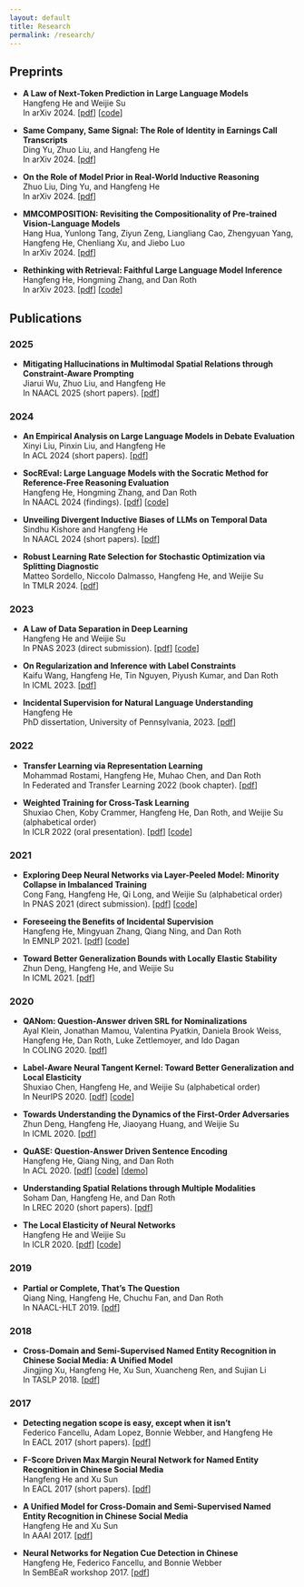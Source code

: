 ```yaml
---
layout: default
title: Research
permalink: /research/
---
```


## Preprints

- **A Law of Next-Token Prediction in Large Language Models**\
Hangfeng He and Weijie Su\
In arXiv 2024.
\[[pdf](https://arxiv.org/pdf/2408.13442)\] \[[code](https://github.com/HornHehhf/LLM-ELL)\]

- **Same Company, Same Signal: The Role of Identity in Earnings Call Transcripts**\
Ding Yu, Zhuo Liu, and Hangfeng He\
In arXiv 2024.
\[[pdf](https://arxiv.org/pdf/2412.18029)\]

- **On the Role of Model Prior in Real-World Inductive Reasoning**\
Zhuo Liu, Ding Yu, and Hangfeng He\
In arXiv 2024.
\[[pdf](https://arxiv.org/pdf/2412.13645)\]

- **MMCOMPOSITION: Revisiting the Compositionality of Pre-trained Vision-Language Models**\
Hang Hua, Yunlong Tang, Ziyun Zeng, Liangliang Cao, Zhengyuan Yang, Hangfeng He, Chenliang Xu, and Jiebo Luo\
In arXiv 2024.
\[[pdf](https://arxiv.org/pdf/2410.09733)\] 


- **Rethinking with Retrieval: Faithful Large Language Model Inference**\
Hangfeng He, Hongming Zhang, and Dan Roth\
In arXiv 2023.
\[[pdf](https://arxiv.org/pdf/2301.00303.pdf)\] \[[code](https://github.com/HornHehhf/RR)\]

## Publications
### 2025
- **Mitigating Hallucinations in Multimodal Spatial Relations through Constraint-Aware Prompting**\
Jiarui Wu, Zhuo Liu, and Hangfeng He\
In NAACL 2025 (short papers).
\[[pdf](https://arxiv.org/pdf/2502.08317)\] 

### 2024
- **An Empirical Analysis on Large Language Models in Debate Evaluation**\
Xinyi Liu, Pinxin Liu, and Hangfeng He\
In ACL 2024 (short papers).
\[[pdf](https://aclanthology.org/2024.acl-short.44.pdf)\] 

- **SocREval: Large Language Models with the Socratic Method for Reference-Free Reasoning Evaluation**\
Hangfeng He, Hongming Zhang, and Dan Roth\
In NAACL 2024 (findings).
\[[pdf](https://arxiv.org/pdf/2310.00074.pdf)\] \[[code](https://github.com/HornHehhf/SocREval)\]

- **Unveiling Divergent Inductive Biases of LLMs on Temporal Data**\
Sindhu Kishore and Hangfeng He\
In NAACL 2024 (short papers).
\[[pdf](https://aclanthology.org/2024.naacl-short.20.pdf)\] 

- **Robust Learning Rate Selection for Stochastic Optimization via Splitting Diagnostic**\
Matteo Sordello, Niccolo Dalmasso, Hangfeng He, and Weijie Su\
In TMLR 2024. 
\[[pdf](https://openreview.net/pdf?id=3PbxuMNQkp)\]

### 2023
- **A Law of Data Separation in Deep Learning**\
Hangfeng He and Weijie Su\
In PNAS 2023 (direct submission).
\[[pdf](https://www.pnas.org/doi/epdf/10.1073/pnas.2221704120)\] \[[code](https://github.com/HornHehhf/Equi-Separation)\]

- **On Regularization and Inference with Label Constraints**\
Kaifu Wang, Hangfeng He, Tin Nguyen, Piyush Kumar, and Dan Roth\
In ICML 2023.
\[[pdf](https://proceedings.mlr.press/v202/wang23h/wang23h.pdf)\]

- **Incidental Supervision for Natural Language Understanding**\
Hangfeng He\
PhD dissertation, University of Pennsylvania, 2023.
\[[pdf](https://www.proquest.com/docview/2829613217?pq-origsite=gscholar&fromopenview=true)\]

### 2022
- **Transfer Learning via Representation Learning**\
Mohammad Rostami, Hangfeng He, Muhao Chen, and Dan Roth\
In Federated and Transfer Learning 2022 (book chapter).
\[[pdf](https://link.springer.com/chapter/10.1007/978-3-031-11748-0_10)\]

- **Weighted Training for Cross-Task Learning**\
Shuxiao Chen, Koby Crammer, Hangfeng He, Dan Roth, and Weijie Su (alphabetical order)\
In ICLR 2022 (oral presentation).
\[[pdf](https://openreview.net/pdf?id=ltM1RMZntpu)\] \[[code](https://github.com/CogComp/TAWT)\]

### 2021
- **Exploring Deep Neural Networks via Layer-Peeled Model: Minority Collapse in Imbalanced Training**\
Cong Fang, Hangfeng He, Qi Long, and Weijie Su (alphabetical order)\
In PNAS 2021 (direct submission). 
\[[pdf](https://www.pnas.org/doi/epdf/10.1073/pnas.2103091118)\] \[[code](https://github.com/HornHehhf/LPM)\]

- **Foreseeing the Benefits of Incidental Supervision**\
Hangfeng He, Mingyuan Zhang, Qiang Ning, and Dan Roth\
In EMNLP 2021.
\[[pdf](https://aclanthology.org/2021.emnlp-main.134.pdf)\] \[[code](https://github.com/CogComp/PABI)\]

- **Toward Better Generalization Bounds with Locally Elastic Stability**\
Zhun Deng, Hangfeng He, and Weijie Su\
In ICML 2021.
\[[pdf](http://proceedings.mlr.press/v139/deng21b/deng21b.pdf)\]

### 2020
- **QANom: Question-Answer driven SRL for Nominalizations**\
Ayal Klein, Jonathan Mamou, Valentina Pyatkin, Daniela Brook Weiss, Hangfeng He, Dan Roth, Luke Zettlemoyer, and Ido Dagan\
In COLING 2020.
\[[pdf](https://aclanthology.org/2020.coling-main.274.pdf)\]

- **Label-Aware Neural Tangent Kernel: Toward Better Generalization and Local Elasticity**\
Shuxiao Chen, Hangfeng He, and Weijie Su (alphabetical order)\
In NeurIPS 2020.
\[[pdf](https://proceedings.neurips.cc/paper/2020/file/b6b90237b3ebd1e462a5d11dbc5c4dae-Paper.pdf)\] \[[code](https://github.com/HornHehhf/LANTK)\]

- **Towards Understanding the Dynamics of the First-Order Adversaries**\
Zhun Deng, Hangfeng He, Jiaoyang Huang, and Weijie Su\
In ICML 2020.
\[[pdf](http://proceedings.mlr.press/v119/deng20c/deng20c.pdf)\] 

- **QuASE: Question-Answer Driven Sentence Encoding**\
Hangfeng He, Qiang Ning, and Dan Roth\
In ACL 2020. 
\[[pdf](https://aclanthology.org/2020.acl-main.772.pdf)\] \[[code](https://github.com/CogComp/QuASE)\] \[[demo](https://cogcomp.seas.upenn.edu/page/demo_view/QuASE)\]

- **Understanding Spatial Relations through Multiple Modalities**\
Soham Dan, Hangfeng He, and Dan Roth\
In LREC 2020 (short papers). 
\[[pdf](https://aclanthology.org/2020.lrec-1.288.pdf)\]

- **The Local Elasticity of Neural Networks**\
Hangfeng He and Weijie Su\
In ICLR 2020. 
\[[pdf](https://openreview.net/pdf?id=HJxMYANtPH)\] \[[code](https://github.com/HornHehhf/LocalElasticity)\]

### 2019
- **Partial or Complete, That’s The Question**\
Qiang Ning, Hangfeng He, Chuchu Fan, and Dan Roth\
In NAACL-HLT 2019.
\[[pdf](https://aclanthology.org/N19-1227.pdf)\]

### 2018
- **Cross-Domain and Semi-Supervised Named Entity Recognition in Chinese Social Media: A Unified Model**\
Jingjing Xu, Hangfeng He, Xu Sun, Xuancheng Ren, and Sujian Li\
In TASLP 2018. 
\[[pdf](https://ieeexplore.ieee.org/document/8411523)\]

### 2017
- **Detecting negation scope is easy, except when it isn’t**\
Federico Fancellu, Adam Lopez, Bonnie Webber, and Hangfeng He\
In EACL 2017 (short papers).
\[[pdf](https://aclanthology.org/E17-2010.pdf)\]

- **F-Score Driven Max Margin Neural Network for Named Entity Recognition in Chinese Social Media**\
Hangfeng He and Xu Sun\
In EACL 2017 (short papers).
\[[pdf](https://aclanthology.org/E17-2113.pdf)\]

- **A Unified Model for Cross-Domain and Semi-Supervised Named Entity Recognition in Chinese Social Media**\
Hangfeng He and Xu Sun\
In AAAI 2017. 
\[[pdf](https://ojs.aaai.org/index.php/AAAI/article/view/10977)\]

- **Neural Networks for Negation Cue Detection in Chinese**\
Hangfeng He, Federico Fancellu, and Bonnie Webber\
In SemBEaR workshop 2017.
\[[pdf](https://aclanthology.org/W17-1809.pdf)\]

